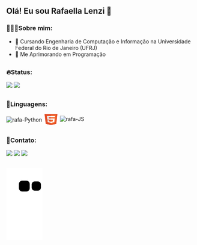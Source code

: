 ## Olá! Eu sou Rafaella Lenzi 👋
### 👩🏽‍💻Sobre mim:
- 🔭 Cursando Engenharia de Computação e Informação na Universidade Federal do Rio de Janeiro (UFRJ)
- 🌱 Me Aprimorando em Programação

##
### 🔥Status:
<div>
  <a href+"https://github.com/rafaellalenzi">
  <img height="110em" src="https://github-readme-stats.vercel.app/api?username=rafaellalenzi&show_icons=true&theme=tokyonight&include_all_comits=true&count_privae=true"/>
  <img height="110em" src="https://github-readme-stats.vercel.app/api/top-langs/?username=rafaellalenzi&layout=compact&langs_count=16&theme=tokyonight"/> 
</div>

##
### 🔎Linguagens:
<div>
  <img align="center" alt="rafa-Python" width="40" hight="30" src="https://cdn.jsdelivr.net/gh/devicons/devicon/icons/python/python-original.svg" />
  <img align="center" alt="rafa-HTML" height="30" width="40" src="https://raw.githubusercontent.com/devicons/devicon/master/icons/html5/html5-original.svg">
  <img aling="center" alt="rafa-JS" width="30" hight="40" src="https://cdn.jsdelivr.net/gh/devicons/devicon/icons/javascript/javascript-original.svg" />
          
</div>
  
##
### 📩Contato: 
<div>
  <a href="https://www.instagram.com/rafaellalenzii" target="_blank"><img src="https://img.shields.io/badge/Instagram-E4405F?style=for-the-badge&logo=instagram&logoColor=white" target="_blank"></a>
  <a href="mailto:lenzirafaella@gmail.com"><img src="https://img.shields.io/badge/Gmail-D14836?style=for-the-badge&logo=gmail&logoColor=white" target"_blank"></a>  
  <a href="https://www.linkedin.com/in/rafaella-lenzi-4b995a242/"><img src="https://img.shields.io/badge/LinkedIn-0077B5?style=for-the-badge&logo=linkedin&logoColor=white" target"_blank"></a> 
</div>
  
##

![Snake animation](https://github.com/rafaellalenzi/rafaellalenzi/blob/output/github-contribution-grid-snake.svg)
